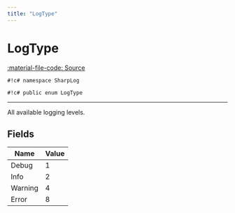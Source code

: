 ```yaml
---
title: "LogType"
---
```


# LogType
[:material-file-code: Source](https://github.com/habetuz/SharpLog/blob/main/LogType.cs)

`#!c# namespace SharpLog`

`#!c# public enum LogType`

---

All available logging levels.

## Fields
| Name      | Value |
| ----------|------ |
| Debug     | 1     |
| Info      | 2     |
| Warning   | 4     |
| Error     | 8     |
